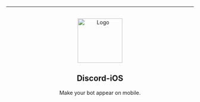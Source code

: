 
---------------------------------------
  
<br/>
<div align="center">
  <a href="https://github.com/dropout1337/Discord-iOS">
    <img src="https://discord.com/assets/9f6f9cd156ce35e2d94c0e62e3eff462.png" alt="Logo" width="120" height="120">
  </a>
  
  <h2 align="center">Discord-iOS</h3>

  <p align="center">
    Make your bot appear on mobile.
    <br />
    <br />
  </p>
</div>

